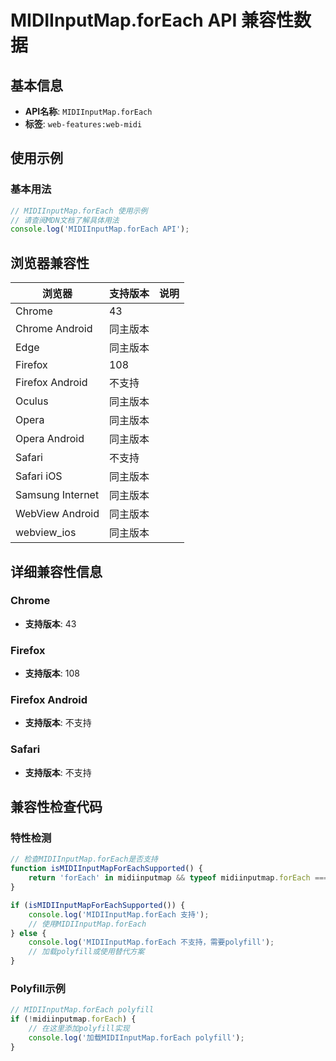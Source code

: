 # MIDIInputMap.forEach API 兼容性数据

## 基本信息

- **API名称**: `MIDIInputMap.forEach`
- **标签**: `web-features:web-midi`

## 使用示例

### 基本用法

```javascript
// MIDIInputMap.forEach 使用示例
// 请查阅MDN文档了解具体用法
console.log('MIDIInputMap.forEach API');
```

## 浏览器兼容性

| 浏览器 | 支持版本 | 说明 |
|--------|----------|------|
| Chrome | 43 |  |
| Chrome Android | 同主版本 |  |
| Edge | 同主版本 |  |
| Firefox | 108 |  |
| Firefox Android | 不支持 |  |
| Oculus | 同主版本 |  |
| Opera | 同主版本 |  |
| Opera Android | 同主版本 |  |
| Safari | 不支持 |  |
| Safari iOS | 同主版本 |  |
| Samsung Internet | 同主版本 |  |
| WebView Android | 同主版本 |  |
| webview_ios | 同主版本 |  |

## 详细兼容性信息

### Chrome

- **支持版本**: 43

### Firefox

- **支持版本**: 108

### Firefox Android

- **支持版本**: 不支持

### Safari

- **支持版本**: 不支持

## 兼容性检查代码

### 特性检测

```javascript
// 检查MIDIInputMap.forEach是否支持
function isMIDIInputMapForEachSupported() {
    return 'forEach' in midiinputmap && typeof midiinputmap.forEach === 'function';
}

if (isMIDIInputMapForEachSupported()) {
    console.log('MIDIInputMap.forEach 支持');
    // 使用MIDIInputMap.forEach
} else {
    console.log('MIDIInputMap.forEach 不支持，需要polyfill');
    // 加载polyfill或使用替代方案
}
```

### Polyfill示例

```javascript
// MIDIInputMap.forEach polyfill
if (!midiinputmap.forEach) {
    // 在这里添加polyfill实现
    console.log('加载MIDIInputMap.forEach polyfill');
}
```

